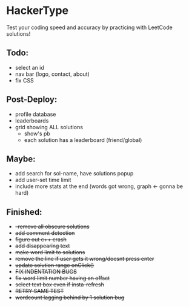 # HackerType
Test your coding speed and accuracy by practicing with LeetCode solutions!

## Todo:

- select an id
- nav bar (logo, contact, about)
- fix CSS





## Post-Deploy:
- profile database
- leaderboards
- grid showing ALL solutions
  - show's pb
  - each solution has a leaderboard (friend/global)


## Maybe:
- add search for sol-name, have solutions popup 
- add user-set time limit
- include more stats at the end (words got wrong, graph <- gonna be hard)

## Finished:
- ~~-remove all obscure solutions~~ 
- ~~add comment detection~~
- ~~figure out c++ crash~~
- ~~add disappearing text~~ 
- ~~make word limit to solutions~~ 
- ~~remove the line if user gets it wrong/doesnt press enter~~ 
- ~~update solution range onClick()~~ 
- ~~FIX INDENTATION BUGS~~
- ~~fix word limit number having an offset~~
- ~~select text box even if insta-refresh~~
- ~~RETRY SAME TEST~~
- ~~wordcount lagging behind by 1 solution bug~~




